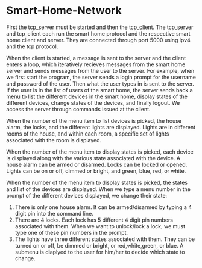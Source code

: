 # Smart-Home-Network

First the tcp_server must be started and then the tcp_client.
The tcp_server and tcp_client each run the smart home protocol and the respective smart home client and server.
They are connected through port 5000 using ipv4 and the tcp protocol.

When the client is started, a message is sent to the server and the client enters a loop, which iteratively recieves messages from the smart home server and sends messages from the user to the server. For example, when we first start the program, the server sends a login prompt for the username and password of the user. Then what the user types in is sent to the server. If the user is in the list of users of the smart home, the server sends back a menu to list the different devices in the smart home, display states of the different devices, change states of the devices, and finally logout. We access the server through commands issued at the client.

When the number of the menu item to list devices is picked, the house alarm, the locks, and the different lights are displayed. Lights are in different rooms of the house, and within each room, a specific set of lights associated with the room is displayed.

When the number of the menu item to display states is picked, each device is displayed along with the various state associated with the device. A house alarm can be armed or disarmed. Locks can be locked or opened. Lights can be on or off, dimmed or bright, and green, blue, red, or white.

When the number of the menu item to display states is picked, the states and list of the devices are displayed.
When we type a menu number in the prompt of the different devices displayed, we change their state:

1. There is only one house alarm. It can be armed/disarmed by typing a 4 digit pin into the command line.
2. There are 4 locks. Each lock has 5 different 4 digit pin numbers associated with them. When we want to unlock/lock a lock, we must type one of these pin numbers in the prompt.
3. The lights have three different states associated with them. They can be turned on or off, be dimmed or bright, or red,white,green, or blue. A submenu is diaplyed to the user for him/her to decide which state to change.
